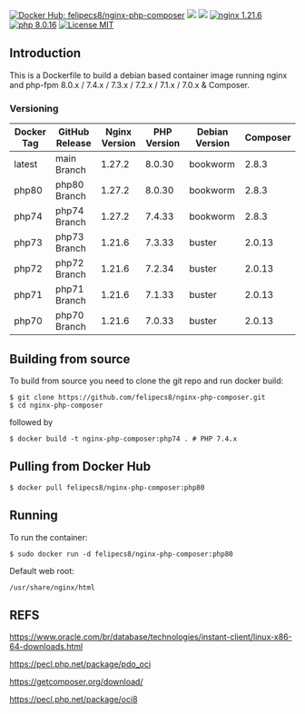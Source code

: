 [![Docker Hub; felipecs8/nginx-php-composer](https://img.shields.io/badge/docker%20hub-felipecs8%2Fnginx--php--fpm-blue.svg?&logo=docker&style=for-the-badge)](https://hub.docker.com/r/felipecs8/nginx-php-composer/) [![](https://badges.weareopensource.me/docker/pulls/felipecs8/nginx-php-composer?style=for-the-badge)](https://hub.docker.com/r/felipecs8/nginx-php-composer/) [![](https://img.shields.io/docker/image-size/felipecs8/nginx-php-composer/php80?style=for-the-badge)](https://hub.docker.com/r/felipecs8/nginx-php-composer/) [![nginx 1.21.6](https://img.shields.io/badge/nginx-1.21.6-brightgreen.svg?&logo=nginx&logoColor=white&style=for-the-badge)](https://nginx.org/en/CHANGES) [![php 8.0.16](https://img.shields.io/badge/php--fpm-8.0.16-blue.svg?&logo=php&logoColor=white&style=for-the-badge)](https://secure.php.net/releases/8_0_16.php) [![License MIT](https://img.shields.io/badge/license-MIT-blue.svg?&style=for-the-badge)](https://github.com/felipecs8/nginx-php-composer/blob/master/LICENSE)

## Introduction
This is a Dockerfile to build a debian based container image running nginx and php-fpm 8.0.x / 7.4.x / 7.3.x / 7.2.x / 7.1.x / 7.0.x & Composer.

### Versioning
| Docker Tag | GitHub Release | Nginx Version | PHP Version | Debian Version | Composer
|-----|-------|-----|--------|--------|------|
| latest | main Branch |1.27.2 | 8.0.30 | bookworm | 2.8.3 |
| php80 | php80 Branch |1.27.2 | 8.0.30 | bookworm | 2.8.3 |
| php74 | php74 Branch |1.27.2 | 7.4.33 | bookworm | 2.8.3 |
| php73 | php73 Branch |1.21.6 | 7.3.33 | buster | 2.0.13 |
| php72 | php72 Branch |1.21.6 | 7.2.34 | buster | 2.0.13 |
| php71 | php71 Branch |1.21.6 | 7.1.33 | buster | 2.0.13 |
| php70 | php70 Branch |1.21.6 | 7.0.33 | buster | 2.0.13 |

## Building from source
To build from source you need to clone the git repo and run docker build:
```
$ git clone https://github.com/felipecs8/nginx-php-composer.git
$ cd nginx-php-composer
```

followed by
```
$ docker build -t nginx-php-composer:php74 . # PHP 7.4.x
```


## Pulling from Docker Hub
```
$ docker pull felipecs8/nginx-php-composer:php80
```

## Running
To run the container:
```
$ sudo docker run -d felipecs8/nginx-php-composer:php80
```

Default web root:
```
/usr/share/nginx/html
```

## REFS
https://www.oracle.com/br/database/technologies/instant-client/linux-x86-64-downloads.html

https://pecl.php.net/package/pdo_oci

https://getcomposer.org/download/

https://pecl.php.net/package/oci8
